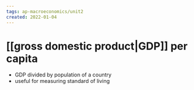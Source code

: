 ```yaml
---
tags: ap-macroeconomics/unit2 
created: 2022-01-04
---
```


# [[gross domestic product|GDP]] per capita

- GDP divided by population of a country
- useful for measuring standard of living

<!---->